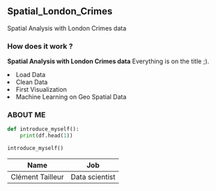 ## Spatial_London_Crimes

Spatial Analysis with London Crimes data
<br>

### How does it work ?

<b>Spatial Analysis with London Crimes data</b> Everything is on the title ;).
<li>Load Data</li>
<li>Clean Data</li>
<li>First Visualization</li>
<li>Machine Learning on Geo Spatial Data</li>


### ABOUT ME

```python
def introduce_myself():
    print(df.head(1))

introduce_myself()
```

| Name                | Job             |
| ------------------- | --------------- |
| Clément Tailleur    | Data scientist  |
